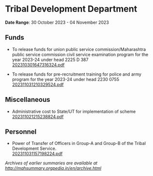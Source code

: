 # Tribal Development Department

**Date Range**: 30 October 2023 - 04 November 2023


## Funds
- To release funds for union public service commission/Maharashtra public service commission civil service examination program for the year 2023-24 under head 2225 D 387\
  [202310301647316324.pdf](https://gr.maharashtra.gov.in/Site/Upload/Government%20Resolutions/English/202310301647316324.pdf)

- To release funds for pre-recruitment training for police and army program for the year 2023-24 under head 2230 0755\
  [202311031210329524.pdf](https://gr.maharashtra.gov.in/Site/Upload/Government%20Resolutions/English/202311031210329524.pdf)

## Miscellaneous
- Administrative cost to State/UT for implementation of scheme\
  [202311021215238824.pdf](https://gr.maharashtra.gov.in/Site/Upload/Government%20Resolutions/English/202311021215238824.pdf)

## Personnel
- Power of Transfer of Officers in Group-A and Group-B of the Tribal Development Service.\
  [202311031157198224.pdf](https://gr.maharashtra.gov.in/Site/Upload/Government%20Resolutions/English/202311031157198224.pdf)


*Archives of earlier summaries are available at http://mahsummary.orgpedia.in/en/archive.html*